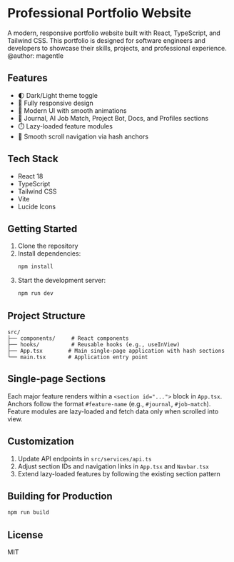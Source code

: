 # Professional Portfolio Website    

A modern, responsive portfolio website built with React, TypeScript, and Tailwind CSS. This portfolio is designed for software engineers and developers to showcase their skills, projects, and professional experience.
@author: magentle

## Features

- 🌓 Dark/Light theme toggle
- 📱 Fully responsive design
- 🎨 Modern UI with smooth animations
- 📰 Journal, AI Job Match, Project Bot, Docs, and Profiles sections
- ⏱️ Lazy-loaded feature modules
- 🔄 Smooth scroll navigation via hash anchors

## Tech Stack

- React 18
- TypeScript
- Tailwind CSS
- Vite
- Lucide Icons

## Getting Started

1. Clone the repository
2. Install dependencies:
   ```bash
   npm install
   ```
3. Start the development server:
   ```bash
   npm run dev
   ```

## Project Structure

```
src/
├── components/     # React components
├── hooks/          # Reusable hooks (e.g., useInView)
├── App.tsx        # Main single-page application with hash sections
└── main.tsx       # Application entry point
```

## Single-page Sections

Each major feature renders within a `<section id="...">` block in `App.tsx`.
Anchors follow the format `#feature-name` (e.g., `#journal`, `#job-match`).
Feature modules are lazy-loaded and fetch data only when scrolled into view.

## Customization

1. Update API endpoints in `src/services/api.ts`
2. Adjust section IDs and navigation links in `App.tsx` and `Navbar.tsx`
3. Extend lazy-loaded features by following the existing section pattern

## Building for Production

```bash
npm run build
```

## License

MIT
